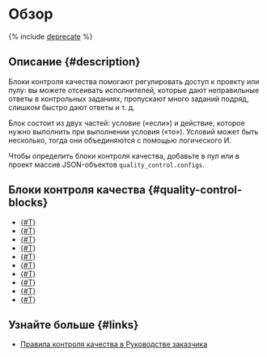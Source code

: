 # Обзор

{% include [deprecate](../../_includes/deprecate.md) %}

## Описание {#description}

Блоки контроля качества помогают регулировать доступ к проекту или пулу: вы можете отсеивать исполнителей, которые дают неправильные ответы в контрольных заданиях, пропускают много заданий подряд, слишком быстро дают ответы и т. д.

Блок состоит из двух частей: условие («если») и действие, которое нужно выполнить при выполнении условия («то»). Условий может быть несколько, тогда они объединяются с помощью логического И.

Чтобы определить блоки контроля качества, добавьте в пул или в проект массив JSON-объектов `quality_control.configs`.

## Блоки контроля качества {#quality-control-blocks}

- [{#T}](goldenset.md)
- [{#T}](mv.md)
- [{#T}](captcha.md)
- [{#T}](earn_limit.md)
- [{#T}](skipped.md)
- [{#T}](completed.md)
- [{#T}](fast.md)
- [{#T}](accept_ban.md)
- [{#T}](reassessment.md)
- [{#T}](restore-task-overlap.md)

## Узнайте больше {#links}

- [Правила контроля качества в Руководстве заказчика](../../guide/concepts/check-performers.md)